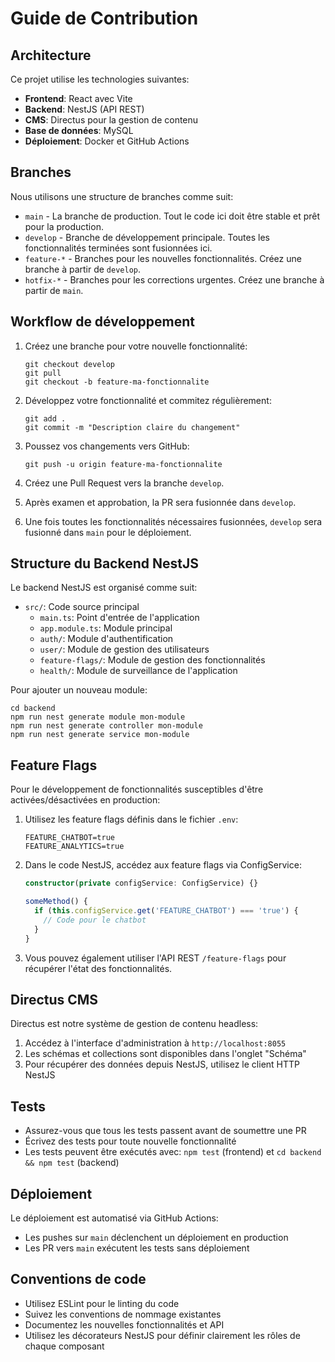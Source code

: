 
# Guide de Contribution

## Architecture

Ce projet utilise les technologies suivantes:
- **Frontend**: React avec Vite
- **Backend**: NestJS (API REST)
- **CMS**: Directus pour la gestion de contenu
- **Base de données**: MySQL
- **Déploiement**: Docker et GitHub Actions

## Branches

Nous utilisons une structure de branches comme suit:

- `main` - La branche de production. Tout le code ici doit être stable et prêt pour la production.
- `develop` - Branche de développement principale. Toutes les fonctionnalités terminées sont fusionnées ici.
- `feature-*` - Branches pour les nouvelles fonctionnalités. Créez une branche à partir de `develop`.
- `hotfix-*` - Branches pour les corrections urgentes. Créez une branche à partir de `main`.

## Workflow de développement

1. Créez une branche pour votre nouvelle fonctionnalité:
   ```
   git checkout develop
   git pull
   git checkout -b feature-ma-fonctionnalite
   ```

2. Développez votre fonctionnalité et commitez régulièrement:
   ```
   git add .
   git commit -m "Description claire du changement"
   ```

3. Poussez vos changements vers GitHub:
   ```
   git push -u origin feature-ma-fonctionnalite
   ```

4. Créez une Pull Request vers la branche `develop`.

5. Après examen et approbation, la PR sera fusionnée dans `develop`.

6. Une fois toutes les fonctionnalités nécessaires fusionnées, `develop` sera fusionné dans `main` pour le déploiement.

## Structure du Backend NestJS

Le backend NestJS est organisé comme suit:
- `src/`: Code source principal
  - `main.ts`: Point d'entrée de l'application
  - `app.module.ts`: Module principal
  - `auth/`: Module d'authentification
  - `user/`: Module de gestion des utilisateurs
  - `feature-flags/`: Module de gestion des fonctionnalités
  - `health/`: Module de surveillance de l'application

Pour ajouter un nouveau module:
```
cd backend
npm run nest generate module mon-module
npm run nest generate controller mon-module
npm run nest generate service mon-module
```

## Feature Flags

Pour le développement de fonctionnalités susceptibles d'être activées/désactivées en production:

1. Utilisez les feature flags définis dans le fichier `.env`:
   ```
   FEATURE_CHATBOT=true
   FEATURE_ANALYTICS=true
   ```

2. Dans le code NestJS, accédez aux feature flags via ConfigService:
   ```typescript
   constructor(private configService: ConfigService) {}
   
   someMethod() {
     if (this.configService.get('FEATURE_CHATBOT') === 'true') {
       // Code pour le chatbot
     }
   }
   ```

3. Vous pouvez également utiliser l'API REST `/feature-flags` pour récupérer l'état des fonctionnalités.

## Directus CMS

Directus est notre système de gestion de contenu headless:

1. Accédez à l'interface d'administration à `http://localhost:8055`
2. Les schémas et collections sont disponibles dans l'onglet "Schéma"
3. Pour récupérer des données depuis NestJS, utilisez le client HTTP NestJS

## Tests

- Assurez-vous que tous les tests passent avant de soumettre une PR
- Écrivez des tests pour toute nouvelle fonctionnalité
- Les tests peuvent être exécutés avec: `npm test` (frontend) et `cd backend && npm test` (backend)

## Déploiement

Le déploiement est automatisé via GitHub Actions:
- Les pushes sur `main` déclenchent un déploiement en production
- Les PR vers `main` exécutent les tests sans déploiement

## Conventions de code

- Utilisez ESLint pour le linting du code
- Suivez les conventions de nommage existantes
- Documentez les nouvelles fonctionnalités et API
- Utilisez les décorateurs NestJS pour définir clairement les rôles de chaque composant
